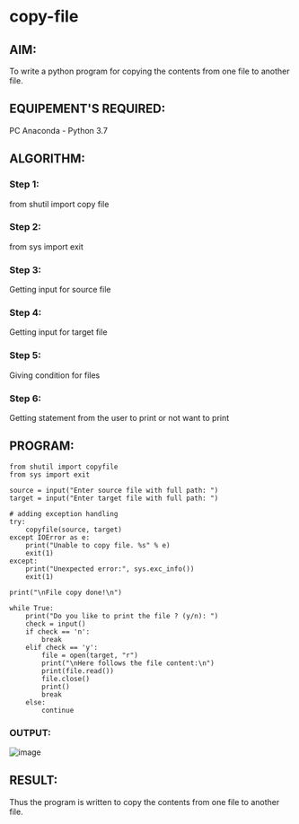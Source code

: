 # copy-file
## AIM:
To write a python program for copying the contents from one file to another file.
## EQUIPEMENT'S REQUIRED: 
PC
Anaconda - Python 3.7
## ALGORITHM: 

### Step 1:
from shutil import copy file

### Step 2: 
from sys import exit
 
### Step 3: 
Getting input for source file

### Step 4:  
Getting input for target file

### Step 5: 
Giving condition for files

### Step 6: 
Getting statement from the user to print or not want to print

## PROGRAM:
```
from shutil import copyfile
from sys import exit

source = input("Enter source file with full path: ")
target = input("Enter target file with full path: ")

# adding exception handling
try:
    copyfile(source, target)
except IOError as e:
    print("Unable to copy file. %s" % e)
    exit(1)
except:
    print("Unexpected error:", sys.exc_info())
    exit(1)

print("\nFile copy done!\n")

while True:
    print("Do you like to print the file ? (y/n): ")
    check = input()
    if check == 'n':
        break
    elif check == 'y':
        file = open(target, "r")
        print("\nHere follows the file content:\n")
        print(file.read())
        file.close()
        print()
        break
    else:
        continue
```

### OUTPUT:
![image](https://user-images.githubusercontent.com/118679883/214768686-331c6239-a379-4855-a833-520daa705ee1.png)




## RESULT:
Thus the program is written to copy the contents from one file to another file.
